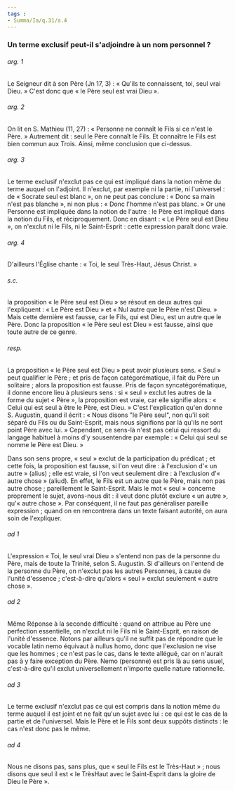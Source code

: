 ```yaml
---
tags : 
- Summa/Ia/q.31/a.4
---
```


### Un terme exclusif peut-il s'adjoindre à un nom personnel ?

###### arg. 1
Le Seigneur dit à son Père (Jn 17, 3) : « Qu'ils te connaissent, toi, seul vrai Dieu. » C'est donc que « le Père seul est vrai Dieu ». 

###### arg. 2
On lit en S. Mathieu (11, 27) : « Personne ne connaît le Fils si ce n'est le Père. » Autrement dit : seul le Père connaît le Fils. Et connaître le Fils est bien commun aux Trois. Ainsi, même conclusion que ci-dessus. 

###### arg. 3
Le terme exclusif n'exclut pas ce qui est impliqué dans la notion même du terme auquel on l'adjoint. Il n'exclut, par exemple ni la partie, ni l'universel : de « Socrate seul est blanc », on ne peut pas conclure : « Donc sa main n'est pas blanche », ni non plus : « Donc l'homme n'est pas blanc. » Or une Personne est impliquée dans la notion de l'autre : le Père est impliqué dans la notion du Fils, et réciproquement. Donc en disant : « Le Père seul est Dieu », on n'exclut ni le Fils, ni le Saint-Esprit : cette expression paraît donc vraie. 

###### arg. 4
D'ailleurs l'Église chante : « Toi, le seul Très-Haut, Jésus Christ. » 

###### s.c.
la proposition « le Père seul est Dieu » se résout en deux autres qui l'expliquent : « Le Père est Dieu » et « Nul autre que le Père n'est Dieu. » Mais cette dernière est fausse, car le Fils, qui est Dieu, est un autre que le Père. Donc la proposition « le Père seul est Dieu » est fausse, ainsi que toute autre de ce genre. 

###### resp.
La proposition « le Père seul est Dieu » peut avoir plusieurs sens. « Seul » peut qualifier le Père ; et pris de façon catégorématique, il fait du Père un solitaire ; alors la proposition est fausse. Pris de façon syncatégorématique, il donne encore lieu à plusieurs sens : si « seul » exclut les autres de la forme du sujet « Père », la proposition est vraie, car elle signifie alors : « Celui qui est seul à être le Père, est Dieu. » C'est l'explication qu'en donne S. Augustin, quand il écrit : « Nous disons "le Père seul", non qu'il soit séparé du Fils ou du Saint-Esprit, mais nous signifions par là qu'ils ne sont point Père avec lui. » Cependant, ce sens-là n'est pas celui qui ressort du langage habituel à moins d'y sousentendre par exemple : « Celui qui seul se nomme le Père est Dieu. » 

Dans son sens propre, « seul » exclut de la participation du prédicat ; et cette fois, la proposition est fausse, si l'on veut dire : à l'exclusion d'« un autre » (alius) ; elle est vraie, si l'on veut seulement dire : à l'exclusion d'« autre chose » (aliud). En effet, le Fils est un autre que le Père, mais non pas autre chose ; pareillement le Saint-Esprit. Mais le mot « seul » concerne proprement le sujet, avons-nous dit : il veut donc plutôt exclure « un autre », qu'« autre chose ». Par conséquent, il ne faut pas généraliser pareille expression ; quand on en rencontrera dans un texte faisant autorité, on aura soin de l'expliquer. 

###### ad 1
L'expression « Toi, le seul vrai Dieu » s'entend non pas de la personne du Père, mais de toute la Trinité, selon S. Augustin. Si d'ailleurs on l'entend de la personne du Père, on n'exclut pas les autres Personnes, à cause de l'unité d'essence ; c'est-à-dire qu'alors « seul » exclut seulement « autre chose ». 

###### ad 2
Même Réponse à la seconde difficulté : quand on attribue au Père une perfection essentielle, on n'exclut ni le Fils ni le Saint-Esprit, en raison de l'unité d'essence. Notons par ailleurs qu'il ne suffit pas de répondre que le vocable latin nemo équivaut à nullus homo, donc que l'exclusion ne vise que les hommes ; ce n'est pas le cas, dans le texte allégué, car on n'aurait pas à y faire exception du Père. Nemo (personne) est pris là au sens usuel, c'est-à-dire qu'il exclut universellement n'importe quelle nature rationnelle. 

###### ad 3
Le terme exclusif n'exclut pas ce qui est compris dans la notion même du terme auquel il est joint et ne fait qu'un sujet avec lui : ce qui est le cas de la partie et de l'universel. Mais le Père et le Fils sont deux suppôts distincts : le cas n'est donc pas le même. 

###### ad 4
Nous ne disons pas, sans plus, que « seul le Fils est le Très-Haut » ; nous disons que seul il est « le TrèsHaut avec le Saint-Esprit dans la gloire de Dieu le Père ». 





